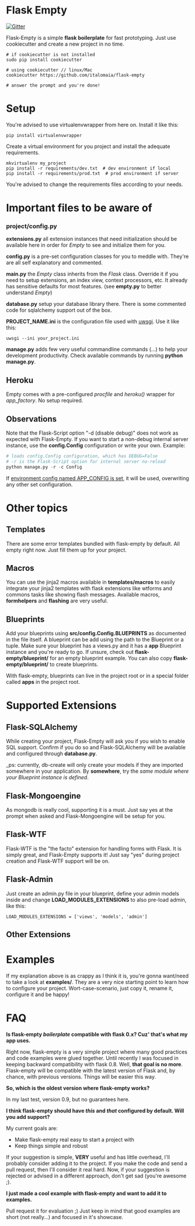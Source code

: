 Flask Empty
===========

[![Gitter](https://badges.gitter.im/Join%20Chat.svg)](https://gitter.im/italomaia/flask-empty?utm_source=badge&utm_medium=badge&utm_campaign=pr-badge&utm_content=badge)

Flask-Empty is a simple **flask boilerplate** for fast prototyping. Just
use cookiecutter and create a new project in no time.

```shell
# if cookiecutter is not installed
sudo pip install cookiecutter

# using cookiecutter // linux/Mac
cookiecutter https://github.com/italomaia/flask-empty

# answer the prompt and you're done!
```

Setup
=====

You're advised to use virtualenvwrapper from here on. Install it like this:

```
pip install virtualenvwrapper
```

Create a virtual environment for you project and install the adequate requirements.

```
mkvirtualenv my_project
pip install -r requirements/dev.txt  # dev environment if local
pip install -r requirements/prod.txt  # prod environment if server
```

You're advised to change the requirements files according to your needs.

Important files to be aware of
==============================

### project/config.py

**extensions.py** all extension instances that need initialization should be available
here in order for _Empty_ to see and initialize them for you.

**config.py** is a pre-set configuration classes for you to meddle with. They're are all self explanatory
and commented.

**main.py** the _Empty_ class inherits from the _Flask_ class. Override it if you need to setup
extensions, an index view, context processors, etc. It already has sensitive defaults for most
 features. (see **empty.py** to better understand _Empty_)

**database.py** setup your database library there. There is some commented code for sqlalchemy support out of the box.

**PROJECT_NAME.ini** is the configuration file used with
[uwsgi](https://github.com/unbit/uwsgi). Use it like this:

```
uwsgi --ini your_project.ini
```

**manage.py** adds few very useful commandline commands (...) to help your development productivity. Check
available commands by running **python manage.py**.

## Heroku

Empty comes with a pre-configured _procfile_ and _heroku()_ wrapper for _app_factory_. No setup required.

## Observations

Note that the Flask-Script option "-d (disable debug)" does not work as expected with Flask-Empty. If you want
to start a non-debug internal server instance, use the **config.Config** configuration or write your own. Example:

```python
# loads config.Config configuration, which has DEBUG=False
# -r is the Flask-Script option for internal server no-reload
python manage.py -r -c Config
```

If [environment config named APP_CONFIG is set](http://flask.pocoo.org/docs/config/#configuring-from-files),
it will be used, overwriting any other set configuration.

Other topics
============

## Templates

There are some error templates bundled with flask-empty by default. All empty right now. Just fill them up for
your project.

## Macros

You can use the jinja2 macros available in **templates/macros** to easily integrate your jinja2 templates with
flask extensions like wtforms and commons tasks like showing flash messages. Available macros, **formhelpers**
and **flashing** are very useful.

## Blueprints

Add your blueprints using **src/config.Config.BLUEPRINTS** as documented in the file itself. A blueprint can be add
using the path to the Blueprint or a tuple. Make sure your blueprint has a views.py and
it has a **app** Blueprint instance and you're ready to go. If unsure, check out **flask-empty/blueprint/**
for an empty blueprint example. You can also copy **flask-empty/blueprint/** to create blueprints.

With flask-empty, blueprints can live in the project root or in a special folder called **apps** in the project root.


# Supported Extensions

## Flask-SQLAlchemy

While creating your project, Flask-Empty will ask you if you wish to enable SQL support. Confirm if you do so
and Flask-SQLAlchemy will be available and configured through **database.py**.

_ps: currently, db-create will only create your models if they are imported somewhere in your application.
By **somewhere**, try the *same module where your Blueprint instance is defined*.

## Flask-Mongoengine

As mongodb is really cool, supporting it is a must. Just say yes at the prompt when asked
and Flask-Mongoengine will be setup for you.

## Flask-WTF

Flask-WTF is the "the facto" extension for handling forms with Flask. It is simply great, and Flask-Empty
supports it! Just say "yes" during project creation and Flask-WTF support will be on.

## Flask-Admin

Just create an admin.py file in your blueprint, define your admin models inside and change
**LOAD_MODULES_EXTENSIONS** to also pre-load admin, like this:

```
LOAD_MODULES_EXTENSIONS = ['views', 'models', 'admin']
```

## Other Extensions



Examples
========
If my explanation above is as crappy as I think it is, you're gonna want/need to take a look at **examples/**. They
are a very nice starting point to learn how to configure your project. Wort-case-scenario, just copy it, rename it,
configure it and be happy!

FAQ
===
**Is flask-empty _boilerplate_ compatible with flask 0.x? Cuz' that's what my app uses.**

Right now, flask-empty is a very simple project where many good practices and code examples were glued together.
Until recently I was focused in keeping backward compatibility with flask 0.8. Well, **that goal is no more**.
 Flask-empty will be compatible with the latest version of Flask and, by chance, with previous versions.
 Things will be easier this way.

**So, which is the oldest version where flask-empty works?**

In my last test, version 0.9, but no guarantees here.

**I think flask-empty should have _this_ and _that_ configured by default. Will you add support?**

My current goals are:

* Make flask-empty real easy to start a project with
* Keep things simple and robust

If your suggestion is simple, **VERY** useful and has little overhead, I'll probably consider adding it to the
project. If you make the code and send a pull request, then I'll consider it real hard. Now, if your suggestion is
 rejected or advised in a different approach, don't get sad (you're awesome ;).

**I just made a cool example with flask-empty and want to add it to examples.**

Pull request it for evaluation ;)
Just keep in mind that good examples are short (not really...) and focused in it's showcase.
